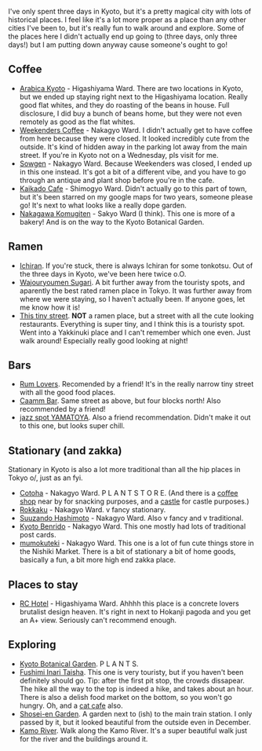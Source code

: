 I've only spent three days in Kyoto, but it's a pretty magical city with lots
of historical places. I feel like it's a lot more proper as a place than any
other cities I've been to, but it's really fun to walk around and explore. Some
of the places here I didn't actually end up going to (three days, only three
days!) but I am putting down anyway cause someone's ought to go!

## Coffee
- [Arabica Kyoto](https://goo.gl/maps/jj7dpaPGbGJ2) - Higashiyama Ward. There
are two locations in Kyoto, but we ended up staying right next to the
Higashiyama location. Really good flat whites, and they do roasting of the
beans in house. Full disclosure, I did buy a bunch of beans home, but they were
not even remotely as good as the flat whites.
- [Weekenders Coffee](https://goo.gl/maps/zY7doU1CWCT2) - Nakagyo Ward. I
didn't actually get to have coffee from here because they were closed. It
looked incredibly cute from the outside. It's kind of hidden away in the
parking lot away from the main street. If you're in Kyoto not on a Wednesday,
pls visit for me.
- [Sowgen](https://goo.gl/maps/kaqz8cUu49M2) - Nakagyo Ward. Because Weekenders
was closed, I ended up in this one instead. It's got a bit of a different vibe,
and you have to go through an antique and plant shop before you're in the cafe.
- [Kaikado Cafe](https://goo.gl/maps/eXyzCAerXMC2) - Shimogyo Ward. Didn't
actually go to this part of town, but it's been starred on my google maps for
two years, someone please go! It's next to what looks like a really dope garden.
- [Nakagawa Komugiten](https://goo.gl/maps/3BsZouXG6Ty) - Sakyo Ward (I think).
This one is more of a bakery! And is on the way to the Kyoto Botanical Garden.

## Ramen
- [Ichiran](https://goo.gl/maps/zHtMTXdh3oz). If you're stuck, there is always
Ichiran for some tonkotsu. Out of the three days in Kyoto, we've been here
twice o.O.
- [Wajouryoumen Sugari](down://goo.gl/maps/jmPpzy5a1kr). A bit further away
from the touristy spots, and aparently the best rated ramen place in Tokyo. It
was further away from where we were staying, so I haven't actually been. If
anyone goes, let me know how it is!
- [This tiny street](https://goo.gl/maps/ntTFNxf8ymz). **NOT** a ramen place,
but a street with all the cute looking restaurants. Everything is super tiny,
and I think this is a touristy spot. Went into a Yakkinuki place and I can't
remember which one even. Just walk around! Especially really good looking at
night!

## Bars
- [Rum Lovers](https://goo.gl/maps/mELZwqF2eDq). Recomended by a friend! It's
in the really narrow tiny street with all the good food places.
- [Caamm Bar](https://goo.gl/maps/SW9KWvup6hs). Same street as above, but four
blocks north! Also recommended by a friend!
- [jazz spot YAMATOYA](https://goo.gl/maps/z8m2bVa8KBF2). Also a friend
recommendation. Didn't make it out to this one, but looks super chill.

## Stationary (and zakka)
Stationary in Kyoto is also a lot more traditional than all the hip places in
Tokyo o/, just as an fyi.

- [Cotoha](https://goo.gl/maps/TZwk4L58PbB2) - Nakagyo Ward. P L A N T  S T O R
E. (And there is a [coffee shop](https://goo.gl/maps/1sNpHfSj9Hn) near by for
snacking purposes, and a [castle](https://goo.gl/maps/bW5Tx4tEsZp) for castle
purposes.)
- [Rokkaku](https://goo.gl/maps/4aViScDrsEH2) - Nakagyo Ward. v fancy
stationary.
- [Suuzando Hashimoto](https://goo.gl/maps/jt5fXzvz18K2) - Nakagyo Ward. Also v
fancy and v traditional.
- [Kyoto Benrido](kyotobenrido.com) - Nakagyo Ward. This one mostly had lots of
traditional post cards.
- [mumokuteki](https://goo.gl/maps/yJ55PtUscHs) - Nakagyo Ward. This one is a
lot of fun cute things store in the Nishiki Market. There is a bit of
stationary a bit of home goods, basically a fun, a bit more high end zakka
place.

## Places to stay
- [RC Hotel](http://rchotelkyoto.com/archives/93) - Higashiyama Ward. Ahhhh
this place is a concrete lovers brutalist design heaven. It's right in next to
Hokanji pagoda and you get an A+ view. Seriously can't recommend enough.

## Exploring
- [Kyoto Botanical Garden](https://goo.gl/maps/SVjGnAm82NP2). P L A N T S.
- [Fushimi Inari Taisha](https://goo.gl/maps/Wv5LrG6EZ9A2). This one is very
touristy, but if you haven't been definitely should go. Tip: after the first
pit stop, the crowds dissapear. The hike all the way to the top is indeed a
hike, and takes about an hour. There is also a delish food market on the
bottom, so you won't go hungry. Oh, and a [cat
cafe](https://goo.gl/maps/dCtazzNBgAx) also.
- [Shosei-en Garden](https://goo.gl/maps/MQysk9SHLF72). A garden next to (ish)
to the main train station. I only passed by it, but it looked beautiful from
the outside even in December.
- [Kamo River](https://goo.gl/maps/KX4vxCeZQ8D2). Walk along the Kamo River.
It's a super beautiful walk just for the river and the buildings around it.
